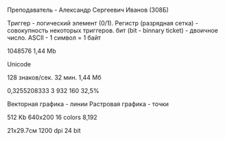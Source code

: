 Преподаватель - Александр Сергеевич Иванов (308Б)

Триггер - логический элемент (0/1).
Регистр (разрядная сетка) - совокупность некоторых триггеров. 
бит (bit - binnary ticket) - двоичное число.
ASCII - 1 символ = 1 байт 

1048576 
1,44 Mb 

Unicode

128 знаков/сек.
32 мин. 
1,44 Мб

0,3255208333
3 932 160
32,5%

Векторная графика - линии
Растровая графика - точки

512 Kb
640x200
16 colors
8,192

21x29.7см
1200 dpi
24 bit
